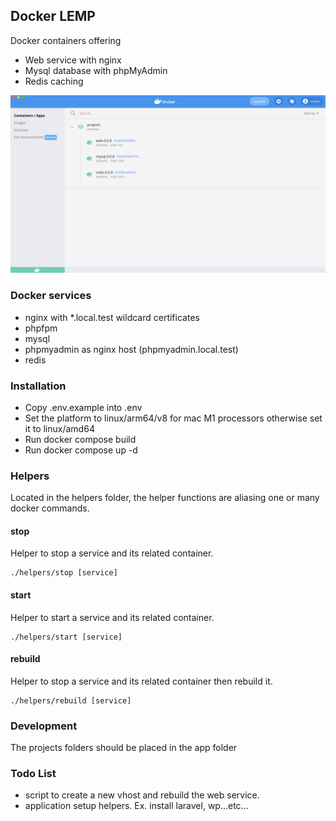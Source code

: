 ## Docker LEMP  

Docker containers offering  
* Web service with nginx
* Mysql database with phpMyAdmin
* Redis caching

![Docker desktop](./screenshot.png)

### Docker services
* nginx with *.local.test wildcard certificates
* phpfpm
* mysql
* phpmyadmin as nginx host (phpmyadmin.local.test)
* redis

### Installation
* Copy .env.example into .env
* Set the platform to linux/arm64/v8 for mac M1 processors otherwise set it to linux/amd64 
* Run docker compose build
* Run docker compose up -d

### Helpers
Located in the helpers folder, the helper functions are aliasing one or many docker commands.

#### stop
Helper to stop a service and its related container.
```
./helpers/stop [service]
```

#### start
Helper to start a service and its related container.
```
./helpers/start [service]
```

#### rebuild
Helper to stop a service and its related container then rebuild it.
```
./helpers/rebuild [service]
```

### Development
The projects folders should be placed in the app folder

### Todo List
* script to create a new vhost and rebuild the web service.
* application setup helpers. Ex. install laravel, wp...etc...
